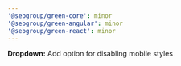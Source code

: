 ```yaml
---
'@sebgroup/green-core': minor
'@sebgroup/green-angular': minor
'@sebgroup/green-react': minor
---
```


**Dropdown:** Add option for disabling mobile styles
